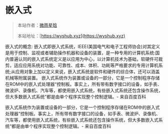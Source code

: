 # 嵌入式

> 本站作者：[微雨星晗](https://github.com/WeiYuXingHan)
>
> 本站地址：[https://wyshub.xyz](https://wyshub.xyz)


嵌入式的概念: 嵌入式即嵌入式系统，IEEE(美国电气和电子工程师协会)对其定义是用于控制、监视或者辅助操作机器和设备的装置，是一种专用的计算机系统:国内普遍认同的嵌入式系统定义是以应用为中心，以计算机技术为基础，软硬件可裁剪，适应应用系统对功能、可靠性、成本、体积、功耗等严格要求的专用计算机系统;从应用对象上加以定义来说，嵌入式系统是软件和硬件的综合体，还可以涵盖机械等附属装置。
嵌入式系统作为装置或设备的一部分，它是一个控制程序存储在ROM中的嵌入式处理器“控制板。事实上，所有带有数字接口的设备，如手表、微波炉、录像机、汽车等，都使用嵌入式系统，有些嵌入式系统还包含操作系统，但大多数嵌入式系统“都是由单个程序实现整个控制逻辑。- 来自百度百科

嵌入式系统作为装置或设备的一部分，它是一个控制程序存储在ROM中的嵌入式处理器“控制板。事实上，所有带有数字接口的设备，如手表、微波炉、录像机、汽车等，都使用嵌入式系统，有些嵌入式系统还包含操作系统，但大多数嵌入式系统“都是由单个程序实现整个控制逻辑。- 来自百度百科